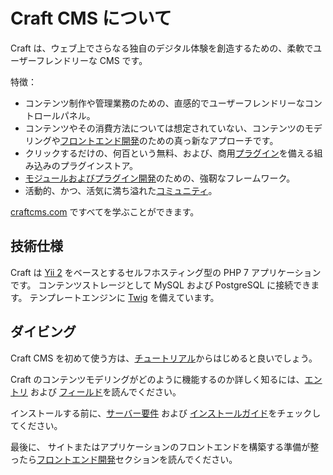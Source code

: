 # Craft CMS について

Craft は、ウェブ上でさらなる独自のデジタル体験を創造するための、柔軟でユーザーフレンドリーな CMS です。

特徴：

- コンテンツ制作や管理業務のための、直感的でユーザーフレンドリーなコントロールパネル。
- コンテンツやその消費方法については想定されていない、コンテンツのモデリングや[フロントエンド開発](dev/README.md)のための真っ新なアプローチです。
- クリックするだけの、何百という無料、および、商用[プラグイン](https://plugins.craftcms.com/)を備える組み込みのプラグインストア。
- [モジュールおよびプラグイン開発](extend/README.md)のための、強靭なフレームワーク。
- 活動的、かつ、活気に満ち溢れた[コミュニティ](https://craftcms.com/community)。

[craftcms.com](https://craftcms.com) ですべてを学ぶことができます。

## 技術仕様

Craft は [Yii 2](https://www.yiiframework.com/) をベースとするセルフホスティング型の PHP 7 アプリケーションです。 コンテンツストレージとして MySQL および PostgreSQL に接続できます。 テンプレートエンジンに [Twig](https://twig.symfony.com) を備えています。

## ダイビング

Craft CMS を初めて使う方は、[チュートリアル](/getting-started-tutorial/)からはじめると良いでしょう。

Craft のコンテンツモデリングがどのように機能するのか詳しく知るには、[エントリ](entries.md) および [フィールド](fields.md)を読んでください。

インストールする前に、[サーバー要件](requirements.md) および [インストールガイド](installation.md)をチェックしてください。

最後に、 サイトまたはアプリケーションのフロントエンドを構築する準備が整ったら[フロントエンド開発](dev/README.md)セクションを読んでください。
